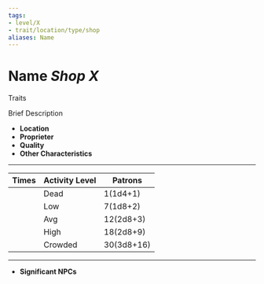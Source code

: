 ```yaml
---
tags:
- level/X
- trait/location/type/shop
aliases: Name
---
```

# Name *Shop X*
Traits 

Brief Description

- **Location** 
- **Proprieter**
- **Quality**
- **Other Characteristics** 
---
| Times | Activity Level | Patrons |
| ----- | -------------- | ------- |
|       | Dead           | 1(1d4+1)   |
|       | Low            | 7(1d8+2)   |
|       | Avg            | 12(2d8+3)   |
|       | High           | 18(2d8+9)   |
|       | Crowded        | 30(3d8+16)  |

---
- **Significant NPCs** 